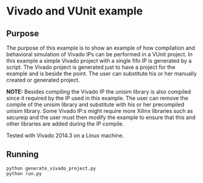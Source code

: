 # Vivado and VUnit example
## Purpose
The purpose of this example is to show an example of how compilation
and behavioral simulation of Vivado IPs can be performed in a VUnit
project. In this example a simple Vivado project with a single fifo IP
is generated by a script. The Vivado project is generated just to have
a project for the example and is beside the point. The user can
substitute his or her manually created or generated project.

**NOTE:** Besides compiling the Vivado IP the unisim library is also
compiled since it required by the IP used in this example. The user
can remove the compile of the unisim library and substitute with his
or her precompiled unisim library. Some Vivado IP:s might require more
Xilinx libraries such as secureip and the user must then modify the
example to ensure that this and other libraries are added during the
IP compile.

Tested with Vivado 2014.3 on a Linux machine.

## Running
```shell
python generate_vivado_project.py
python run.py
```
